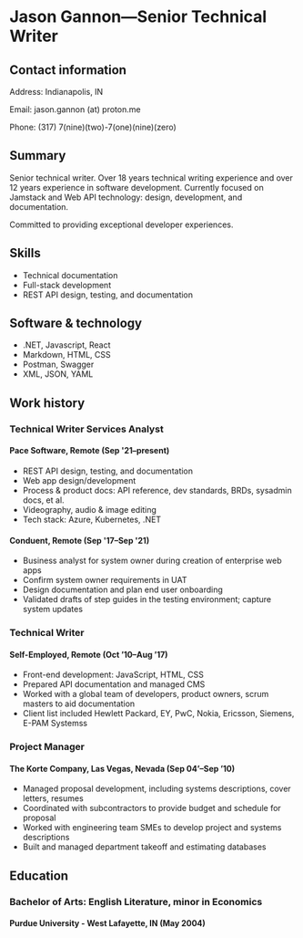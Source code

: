 # Jason Gannon—Senior Technical Writer

## Contact information

Address: Indianapolis, IN

Email: jason.gannon (at) proton.me

Phone: (317) 7(nine)(two)-7(one)(nine)(zero)

## Summary

Senior technical writer. Over 18 years technical writing experience and over 12 years experience in software development. Currently focused on Jamstack and Web API technology: design, development, and documentation.

Committed to providing exceptional developer experiences. 

## Skills

- Technical documentation
- Full-stack development
- REST API design, testing, and documentation

## Software & technology

- .NET, Javascript, React
- Markdown, HTML, CSS
- Postman, Swagger
- XML, JSON, YAML

## Work history

### Technical Writer Services Analyst

#### Pace Software, Remote (Sep '21–present)

- REST API design, testing, and documentation
- Web app design/development
- Process & product docs: API reference, dev standards, BRDs, sysadmin docs, et al.
- Videography, audio & image editing 
- Tech stack: Azure, Kubernetes, .NET

#### Conduent, Remote (Sep '17–Sep '21)

- Business analyst for system owner during creation of enterprise web apps
- Confirm system owner requirements in UAT
- Design documentation and plan end user onboarding
- Validated drafts of step guides in the testing environment; capture system updates

### Technical Writer

#### Self-Employed, Remote (Oct ’10–Aug ’17)

- Front-end development: JavaScript, HTML, CSS 
- Prepared API documentation and managed CMS
- Worked with a global team of developers, product owners, scrum masters to aid documentation
- Client list included Hewlett Packard, EY, PwC, Nokia, Ericsson, Siemens, E-PAM Systemss

### Project Manager

#### The Korte Company, Las Vegas, Nevada (Sep 04’–Sep ’10)

- Managed proposal development, including systems descriptions, cover letters, resumes
- Coordinated with subcontractors to provide budget and schedule for proposal
- Worked with engineering team SMEs to develop project and systems descriptions
- Built and managed department takeoff and estimating databases

## Education

### Bachelor of Arts: English Literature, minor in Economics

#### Purdue University - West Lafayette, IN (May 2004)
